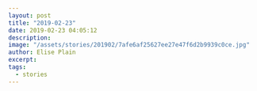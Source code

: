 ```yaml
---
layout: post
title: "2019-02-23"
date: 2019-02-23 04:05:12
description: 
image: "/assets/stories/201902/7afe6af25627ee27e47f6d2b9939c0ce.jpg"
author: Elise Plain
excerpt: 
tags: 
  - stories
---
```



<p></p>
